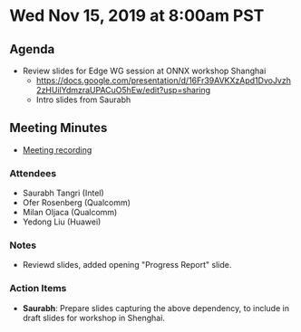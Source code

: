 # Wed Nov 15, 2019 at 8:00am PST

## Agenda
* Review slides for Edge WG session at ONNX workshop Shanghai
  * https://docs.google.com/presentation/d/16Fr39AVKXzApd1DvoJvzh2zHUilYdmzraUPACuO5hEw/edit?usp=sharing
  * Intro slides from Saurabh

## Meeting Minutes
* [Meeting recording](https://youtu.be/FV-WNdEoLM4)

### Attendees 
* Saurabh Tangri (Intel)
* Ofer Rosenberg (Qualcomm)
* Milan Oljaca (Qualcomm)
* Yedong Liu (Huawei)
 
### Notes
* Reviewd slides, added opening "Progress Report" slide.

### Action Items
* **Saurabh**: Prepare slides capturing the above dependency, to include in draft slides for workshop in Shenghai.

